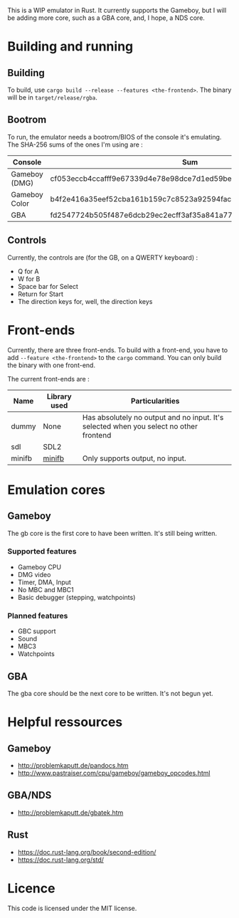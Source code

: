 <!-- README.md --- 
;; 
<!-- README.md --- 
;; 
;; Filename: README.md
;; Author: Louise <louise>
;; Created: Thu Dec 21 20:26:39 2017 (+0100)
;; Last-Updated: Thu Dec 21 22:03:05 2017 (+0100)
;;           By: Louise <louise>
 -->

This is a WIP emulator in Rust. It currently supports the Gameboy, but I will be adding more core,
such as a GBA core, and, I hope, a NDS core.

# Building and running

## Building

To build, use `cargo build --release --features <the-frontend>`. The binary will be in `target/release/rgba`.

## Bootrom

To run, the emulator needs a bootrom/BIOS of the console it's emulating. The SHA-256 sums of the ones
I'm using are :

|Console|Sum|
|-------|---|
|Gameboy (DMG)|cf053eccb4ccafff9e67339d4e78e98dce7d1ed59be819d2a1ba2232c6fce1c7|
|Gameboy Color|b4f2e416a35eef52cba161b159c7c8523a92594facb924b3ede0d722867c50c7|
|GBA|fd2547724b505f487e6dcb29ec2ecff3af35a841a77ab2e85fd87350abd36570|

## Controls

Currently, the controls are (for the GB, on a QWERTY keyboard) :

 - Q for A
 - W for B
 - Space bar for Select
 - Return for Start
 - The direction keys for, well, the direction keys
 
# Front-ends

Currently, there are three front-ends. To build with a front-end, you have to add `--feature <the-frontend>`
to the `cargo` command. You can only build the binary with one front-end.

The current front-ends are :

|Name |Library used|Particularities|
|-----|------------|---------------|
|dummy|None|Has absolutely no output and no input. It's selected when you select no other frontend|
|sdl  | SDL2       | |
|minifb| [minifb](https://github.com/emoon/rust_minifb) | Only supports output, no input. |
 
# Emulation cores

## Gameboy

The gb core is the first core to have been written. It's still being written.

### Supported features

 - Gameboy CPU
 - DMG video
 - Timer, DMA, Input
 - No MBC and MBC1
 - Basic debugger (stepping, watchpoints)
 
### Planned features

 - GBC support
 - Sound
 - MBC3
 - Watchpoints
 
## GBA

The gba core should be the next core to be written. It's not begun yet.
 
# Helpful ressources

## Gameboy

 - http://problemkaputt.de/pandocs.htm
 - http://www.pastraiser.com/cpu/gameboy/gameboy_opcodes.html
 
## GBA/NDS

 - http://problemkaputt.de/gbatek.htm
 
## Rust

 - https://doc.rust-lang.org/book/second-edition/
 - https://doc.rust-lang.org/std/
 
# Licence

This code is licensed under the MIT license.
